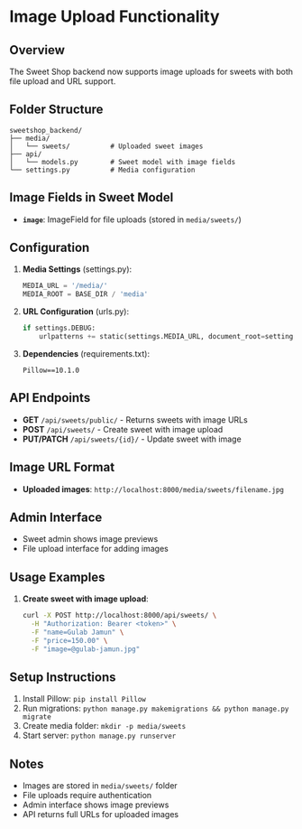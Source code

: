 # Image Upload Functionality

## Overview
The Sweet Shop backend now supports image uploads for sweets with both file upload and URL support.

## Folder Structure
```
sweetshop_backend/
├── media/
│   └── sweets/          # Uploaded sweet images
├── api/
│   └── models.py        # Sweet model with image fields
└── settings.py          # Media configuration
```

## Image Fields in Sweet Model
- **`image`**: ImageField for file uploads (stored in `media/sweets/`)

## Configuration
1. **Media Settings** (settings.py):
   ```python
   MEDIA_URL = '/media/'
   MEDIA_ROOT = BASE_DIR / 'media'
   ```

2. **URL Configuration** (urls.py):
   ```python
   if settings.DEBUG:
       urlpatterns += static(settings.MEDIA_URL, document_root=settings.MEDIA_ROOT)
   ```

3. **Dependencies** (requirements.txt):
   ```
   Pillow==10.1.0
   ```

## API Endpoints
- **GET** `/api/sweets/public/` - Returns sweets with image URLs
- **POST** `/api/sweets/` - Create sweet with image upload
- **PUT/PATCH** `/api/sweets/{id}/` - Update sweet with image

## Image URL Format
- **Uploaded images**: `http://localhost:8000/media/sweets/filename.jpg`

## Admin Interface
- Sweet admin shows image previews
- File upload interface for adding images

## Usage Examples
1. **Create sweet with image upload**:
   ```bash
   curl -X POST http://localhost:8000/api/sweets/ \
     -H "Authorization: Bearer <token>" \
     -F "name=Gulab Jamun" \
     -F "price=150.00" \
     -F "image=@gulab-jamun.jpg"
   ```



## Setup Instructions
1. Install Pillow: `pip install Pillow`
2. Run migrations: `python manage.py makemigrations && python manage.py migrate`
3. Create media folder: `mkdir -p media/sweets`
4. Start server: `python manage.py runserver`

## Notes
- Images are stored in `media/sweets/` folder
- File uploads require authentication
- Admin interface shows image previews
- API returns full URLs for uploaded images 